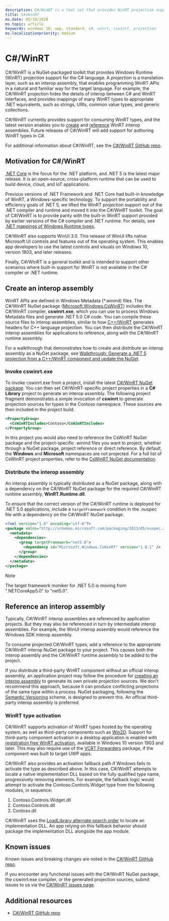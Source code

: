 ```yaml
---
description: C#/WinRT is a tool set that provides WinRT projection support for C# code.
title: C#/WinRT
ms.date: 05/19/2020
ms.topic: article
keywords: windows 10, uwp, standard, c#, winrt, cswinrt, projection
ms.localizationpriority: medium
---
```


# C#/WinRT

C#/WinRT is a NuGet-packaged toolkit that provides Windows Runtime (WinRT) projection support for the C# language. A *projection* is a translation layer, such as an interop assembly, that enables programming WinRT APIs in a natural and familiar way for the target language. For example, the C#/WinRT projection hides the details of interop between C# and WinRT interfaces, and provides mappings of many WinRT types to appropriate .NET equivalents, such as strings, URIs, common value types, and generic collections.

C#/WinRT currently provides support for consuming WinRT types, and the latest version enables you to [create](#create-an-interop-assembly) and [reference](#reference-an-interop-assembly) WinRT interop assemblies. Future releases of C#/WinRT will add support for authoring WinRT types in C#.

For additional information about C#/WinRT, see the [C#/WinRT GitHub repo](https://aka.ms/cswinrt/repo).

## Motivation for C#/WinRT

[.NET Core](/dotnet/core/) is the focus for the .NET platform, and .NET 5 is the latest major release. It is an open-source, cross-platform runtime that can be used to build device, cloud, and IoT applications.

Previous versions of .NET Framework and .NET Core had built-in knowledge of WinRT, a Windows-specific technology. To support the portability and efficiency goals of .NET 5, we lifted the WinRT projection support out of the .NET compiler and runtime and moved it into the C#/WinRT toolkit. The goal of C#/WinRT is to provide parity with the built-in WinRT support provided by earlier versions of the C# compiler and .NET runtime. For details, see [.NET mappings of Windows Runtime types](../winrt-components/net-framework-mappings-of-windows-runtime-types.md).

C#/WinRT also supports WinUI 3.0. This release of WinUI lifts native Microsoft UI controls and features out of the operating system. This enables app developers to use the latest controls and visuals on Windows 10, version 1803, and later releases.

Finally, C#/WinRT is a general toolkit and is intended to support other scenarios where built-in support for WinRT is not available in the C# compiler or .NET runtime.

## Create an interop assembly

WinRT APIs are defined in Windows Metadata (*.winmd) files. The C#/WinRT NuGet package ([Microsoft.Windows.CsWinRT](https://www.nuget.org/packages/Microsoft.Windows.CsWinRT/)) includes the C#/WinRT compiler, **cswinrt.exe**, which you can use to process Windows Metadata files and generate .NET 5.0 C# code. You can compile these source files to interop assemblies, similar to how [C++/WinRT](../cpp-and-winrt-apis/index.md) generates headers for C++ language projection. You can then distribute the C#/WinRT interop assemblies for applications to reference, along with the C#/WinRT runtime assembly.

For a walkthrough that demonstrates how to create and distribute an interop assembly as a NuGet package, see [Walkthrough: Generate a .NET 5 projection from a C++/WinRT component and update the NuGet](net-projection-from-cppwinrt-component.md).

### Invoke cswinrt.exe

To invoke cswinrt.exe from a project, install the latest [C#/WinRT NuGet package](https://www.nuget.org/packages/Microsoft.Windows.CsWinRT/). You can then set C#/WinRT-specific project properties in a **C# Library** project to generate an interop assembly. The following project fragment demonstrates a simple invocation of **cswinrt** to generate projection sources for types in the Contoso namespace. These sources are then included in the project build.

```xml
<PropertyGroup>
  <CsWinRTIncludes>Contoso</CsWinRTIncludes>
</PropertyGroup>
```

In this project you would also need to reference the CsWinRT NuGet package and the project-specific .winmd files you want to project, whether through a NuGet package, project reference or direct reference. By default, the **Windows** and **Microsoft** namespaces are not projected. For a full list of CsWinRT project properties, refer to the [CsWinRT NuGet documentation](https://github.com/microsoft/CsWinRT/blob/master/nuget/readme.md).

### Distribute the interop assembly

An interop assembly is typically distributed as a NuGet package, along with a dependency on the C#/WinRT NuGet package for the required C#/WinRT runtime assembly, **WinRT.Runtime.dll**.

To ensure that the correct version of the C#/WinRT runtime is deployed for .NET 5.0 applications, include a `targetFramework` condition in the .nuspec file with a dependency on the C#/WinRT NuGet package.

```xml
<?xml version="1.0" encoding="utf-8"?>
<package xmlns="http://schemas.microsoft.com/packaging/2013/05/nuspec.xsd">
  <metadata>
    <dependencies>
      <group targetFramework="net5.0">
        <dependency id="Microsoft.Windows.CsWinRT" version="1.0.1" />
      </group>
    </dependencies>
  </metadata>
</package>
```

> [!NOTE]
> The target framework moniker for .NET 5.0 is moving from ".NETCoreApp5.0" to "net5.0".

## Reference an interop assembly

Typically, C#/WinRT interop assemblies are referenced by application projects. But they may also be referenced in turn by intermediate interop assemblies. For example, the WinUI interop assembly would reference the Windows SDK interop assembly.

To consume projected C#/WinRT types, add a reference to the appropriate C#/WinRT interop NuGet package to your project. This causes both the interop assembly and the C#/WinRT runtime assembly to be added to the project.

If you distribute a third-party WinRT component without an official interop assembly, an application project may follow the procedure for [creating an interop assembly](#create-an-interop-assembly) to generate its own private projection sources. We don't recommend this approach, because it can produce conflicting projections of the same type within a process. NuGet packaging, following the [Semantic Versioning](https://semver.org) scheme, is designed to prevent this. An official third-party interop assembly is preferred.

### WinRT type activation

C#/WinRT supports activation of WinRT types hosted by the operating system, as well as third-party components such as [Win2D](https://www.nuget.org/packages/Win2D.uwp/). Support for third-party component activation in a desktop application is enabled with [registration free WinRT activation](https://blogs.windows.com/windowsdeveloper/2019/04/30/enhancing-non-packaged-desktop-apps-using-windows-runtime-components/), available in Windows 10 version 1903 and later. This may also require use of the [VCRT Forwarders](https://www.nuget.org/packages/Microsoft.VCRTForwarders.140/) package, if the component was built to target UWP apps.

C#/WinRT also provides an activation fallback path if Windows fails to activate the type as described above. In this case, C#/WinRT attempts to locate a native implementation DLL based on the fully qualified type name, progressively removing elements. For example, the fallback logic would attempt to activate the Contoso.Controls.Widget type from the following modules, in sequence:

1. Contoso.Controls.Widget.dll
2. Contoso.Controls.dll
3. Contoso.dll

C#/WinRT uses the [LoadLibrary alternate search order](/windows/win32/dlls/dynamic-link-library-search-order#alternate-search-order-for-desktop-applications) to locate an implementation DLL. An app relying on this fallback behavior should package the implementation DLL alongside the app module.

## Known issues

Known issues and breaking changes are noted in the [C#/WinRT GitHub repo](https://aka.ms/cswinrt/repo).

If you encounter any functional issues with the C#/WinRT NuGet package, the cswinrt.exe compiler, or the generated projection sources, submit issues to us via the [C#/WinRT issues page](https://github.com/microsoft/CsWinRT/issues).

## Additional resources

* [C#/WinRT GitHub repo](https://aka.ms/cswinrt/repo)